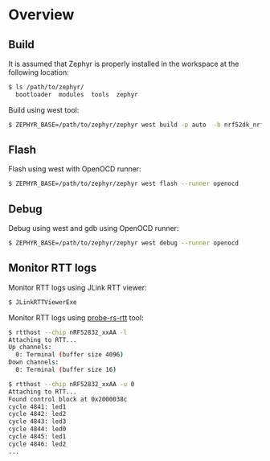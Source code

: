 # Overview

## Build
It is assumed that Zephyr is properly installed in the workspace at the following location:
```bash
$ ls /path/to/zephyr/
  bootloader  modules  tools  zephyr
```

Build using west tool:
```bash
$ ZEPHYR_BASE=/path/to/zephyr/zephyr west build -p auto  -b nrf52dk_nrf52832
```

## Flash

Flash using west with OpenOCD runner:
```bash
$ ZEPHYR_BASE=/path/to/zephyr/zephyr west flash --runner openocd
```

## Debug

Debug using west and gdb using OpenOCD runner:
```bash
$ ZEPHYR_BASE=/path/to/zephyr/zephyr west debug --runner openocd
```

## Monitor RTT logs

Monitor RTT logs using JLink RTT viewer:
```bash
$ JLinkRTTViewerExe
```

Monitor RTT logs using [probe-rs-rtt](https://github.com/probe-rs/probe-rs-rtt) tool:
```bash
$ rtthost --chip nRF52832_xxAA -l                                                                                                                                                                                                                                  127 ↵
Attaching to RTT...
Up channels:
  0: Terminal (buffer size 4096)
Down channels:
  0: Terminal (buffer size 16)

$ rtthost --chip nRF52832_xxAA -u 0
Attaching to RTT...
Found control block at 0x2000038c
cycle 4841: led1
cycle 4842: led2
cycle 4843: led3
cycle 4844: led0
cycle 4845: led1
cycle 4846: led2
...
```
